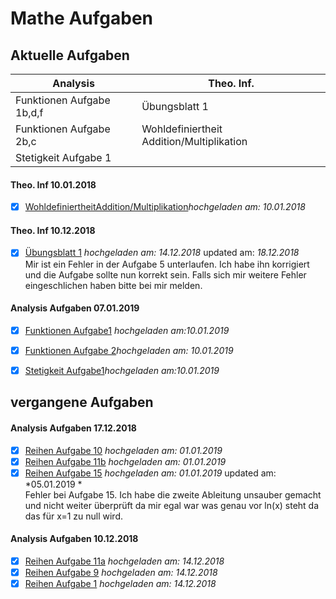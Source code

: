 # Mathe Aufgaben
## Aktuelle Aufgaben
__Analysis__ | __Theo. Inf.__
------------ |-------------
Funktionen Aufgabe 1b,d,f | Übungsblatt 1
Funktionen Aufgabe 2b,c| Wohldefiniertheit Addition/Multiplikation
Stetigkeit Aufgabe 1   |

#### Theo. Inf 10.01.2018
-[x] [WohldefiniertheitAddition/Multiplikation](/theoretische%20Informatik/pdf/Beweis_Wohldefiniertheit.pdf)*hochgeladen am: 10.01.2018* <br />

#### Theo. Inf 10.12.2018

-[x] [Übungsblatt 1](/theoretische%20Informatik/pdf/%C3%9Cbungsblatt1.pdf) *hochgeladen am: 14.12.2018* updated am: *18.12.2018*<br />
Mir ist ein Fehler in der Aufgabe 5 unterlaufen. Ich habe ihn korrigiert und die Aufgabe sollte nun korrekt sein. Falls sich mir weitere Fehler
eingeschlichen haben bitte bei mir melden.

#### Analysis Aufgaben 07.01.2019
-[x] [Funktionen Aufgabe1](/Analysis/pdf/Differentialrechnung/Funktionen/Aufgabe1.pdf) *hochgeladen am:10.01.2019*  <br />
-[x] [Funktionen Aufgabe 2](/Analysis/pdf/Differentialrechnung/Funktionen/Aufgabe2.pdf)*hochgeladen am: 10.01.2019* <br />
-[x] [Stetigkeit
Aufgabe1](/Analysis/pdf/Differentialrechnung/Stetigkeit/Aufgabe1.pdf)*hochgeladen am:10.01.2019*<br />


## vergangene Aufgaben

#### Analysis Aufgaben 17.12.2018

-[x] [Reihen Aufgabe 10](/Analysis/pdf/Reihen/Aufgabe10.pdf) *hochgeladen am: 01.01.2019*  <br />
-[x] [Reihen Aufgabe 11b](/Analysis/pdf/Reihen/Aufgabe11b.pdf) *hochgeladen am: 01.01.2019* <br />
-[x] [Reihen Aufgabe 15](/Analysis/pdf/Reihen/Aufgabe15.pdf) *hochgeladen am: 01.01.2019* updated am: *05.01.2019 * <br />
Fehler bei Aufgabe 15. Ich habe die zweite Ableitung unsauber gemacht und nicht weiter überprüft da mir egal war was genau vor ln(x) steht da das für x=1 zu null wird.

#### Analysis Aufgaben 10.12.2018

-[x] [Reihen Aufgabe 11a](/Analysis/pdf/Reihen/Aufgabe11/Aufgabe11a.pdf) *hochgeladen am: 14.12.2018*<br />
-[x] [Reihen Aufgabe 9](/Analysis/pdf/Reihen/Aufgabe9.pdf) *hochgeladen am: 14.12.2018*<br />
-[x] [Reihen Aufgabe 1](/Analysis/pdf/Reihen/Aufgabe1.pdf) *hochgeladen am: 14.12.2018*<br />
